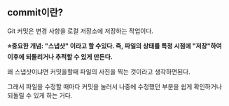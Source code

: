 ## commit이란?
<p>Git 커밋은 변경 사항을 로컬 저장소에 저장하는 작업이다. </p>

<p><b>⭐중요한 개념: "스냅샷" 이라고 할 수있다. 즉, 파일의 상태를 특정 시점에 "저장"하여 이후에 되돌리거나 추적할 수 있게 만든다.</b><br></p>
<p>왜 스냅샷이냐면 커밋을할때 파일의 사진을 찍는 것이라고 생각하면된다. <br></p>
<p>그래서 파일을 수정할 때마다 커밋을 눌러서 나중에 수정했던 부분을 쉽게 확인하거나 되돌릴 수 있게 하는 거다.</p>

